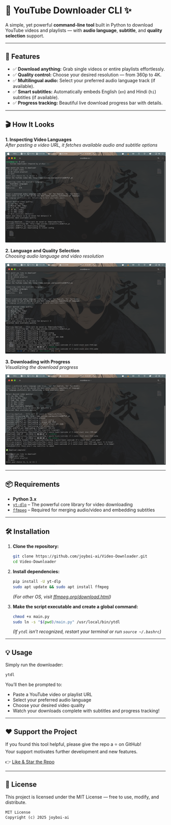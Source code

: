 # 🎥 YouTube Downloader CLI ✨  

A simple, yet powerful **command-line tool** built in Python to download YouTube videos and playlists — with **audio language**, **subtitle**, and **quality selection** support.  

---

## 🚀 Features  

- ✅ **Download anything:** Grab single videos or entire playlists effortlessly.  
- ✅ **Quality control:** Choose your desired resolution — from 360p to 4K.  
- ✅ **Multilingual audio:** Select your preferred audio language track (if available).  
- ✅ **Smart subtitles:** Automatically embeds English (`en`) and Hindi (`hi`) subtitles (if available).  
- ✅ **Progress tracking:** Beautiful live download progress bar with details.  

---

## 🎬 How It Looks  

**1. Inspecting Video Languages**  
*After pasting a video URL, it fetches available audio and subtitle options*  

![App inspecting video languages](./1.png)  

**2. Language and Quality Selection**  
*Choosing audio language and video resolution*  

![App language and quality selection](./2.png)  

**3. Downloading with Progress**  
*Visualizing the download progress*  

![App downloading with progress bar](./3.png)  

---

## 📦 Requirements  

- **Python 3.x**  
- [`yt-dlp`](https://github.com/yt-dlp/yt-dlp) – The powerful core library for video downloading  
- [`ffmpeg`](https://ffmpeg.org/) – Required for merging audio/video and embedding subtitles  

---

## 🛠️ Installation  

1. **Clone the repository:**  
   ```bash
   git clone https://github.com/joyboi-ai/Video-Downloader.git
   cd Video-Downloader
   ```

2. **Install dependencies:**  
   ```bash
   pip install -U yt-dlp
   sudo apt update && sudo apt install ffmpeg
   ```
   *(For other OS, visit [ffmpeg.org/download.html](https://ffmpeg.org/download.html))*

3. **Make the script executable and create a global command:**  
   ```bash
   chmod +x main.py
   sudo ln -s "$(pwd)/main.py" /usr/local/bin/ytdl
   ```
   *(If `ytdl` isn’t recognized, restart your terminal or run `source ~/.bashrc`)*

---

## 💡 Usage

Simply run the downloader:

```bash
ytdl
```

You’ll then be prompted to:

- Paste a YouTube video or playlist URL
- Select your preferred audio language
- Choose your desired video quality
- Watch your downloads complete with subtitles and progress tracking!

---

## ❤️ Support the Project

If you found this tool helpful, please give the repo a ⭐ on GitHub!  
Your support motivates further development and new features.

👉 [Like & Star the Repo](https://github.com/joyboi-ai/Video-Downloader)

---

## 📜 License

This project is licensed under the MIT License — free to use, modify, and distribute.

```text
MIT License  
Copyright (c) 2025 joyboi-ai
```
